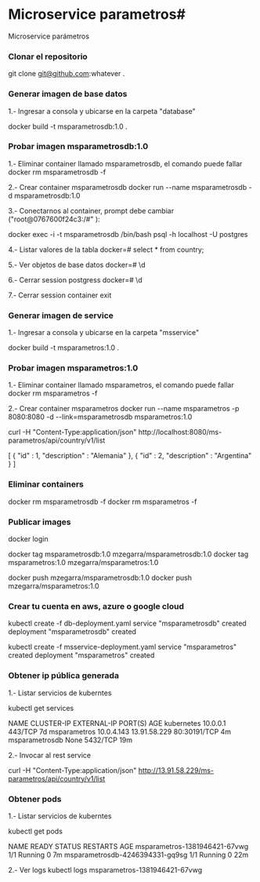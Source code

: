# Microservice parametros#

Microservice parámetros

### Clonar el repositorio ###
git clone git@github.com:whatever .

### Generar imagen de base datos ###

1.- Ingresar a consola y ubicarse en la carpeta "database"

docker build -t msparametrosdb:1.0 .

### Probar imagen msparametrosdb:1.0 ###

1.- Eliminar container llamado msparametrosdb, el comando puede fallar
docker rm msparametrosdb -f

2.- Crear container msparametrosdb
docker run --name msparametrosdb -d msparametrosdb:1.0

3.- Conectarnos al container, prompt debe cambiar ("root@0767600f24c3:/#" ):

docker exec -i -t msparametrosdb /bin/bash
psql -h localhost -U postgres

4.- Listar valores de la tabla
docker=# select * from country;

5.- Ver objetos de base datos
docker=# \d

6.- Cerrar session postgress
docker=# \d

7.- Cerrar session container
exit


### Generar imagen de service ###

1.- Ingresar a consola y ubicarse en la carpeta "msservice"

docker build -t msparametros:1.0 .

### Probar imagen msparametros:1.0 ###

1.- Eliminar container llamado msparametros, el comando puede fallar
docker rm msparametros -f

2.- Crear container msparametros
docker run --name msparametros -p 8080:8080 -d --link=msparametrosdb msparametros:1.0

curl -H "Content-Type:application/json" http://localhost:8080/ms-parametros/api/country/v1/list

[ {
  "id" : 1,
  "description" : "Alemania"
}, {
  "id" : 2,
  "description" : "Argentina"
} ]

### Eliminar containers ###
docker rm msparametrosdb -f
docker rm msparametros -f



### Publicar images ###
docker login

docker tag msparametrosdb:1.0 mzegarra/msparametrosdb:1.0
docker tag msparametros:1.0 mzegarra/msparametros:1.0


docker push mzegarra/msparametrosdb:1.0
docker push mzegarra/msparametros:1.0

### Crear tu cuenta en aws, azure o google cloud ###


kubectl create -f db-deployment.yaml
service "msparametrosdb" created
deployment "msparametrosdb" created

kubectl create -f msservice-deployment.yaml
service "msparametros" created
deployment "msparametros" created


### Obtener ip pública generada
1.- Listar servicios de kuberntes 

kubectl get services

NAME             CLUSTER-IP    EXTERNAL-IP     PORT(S)        AGE
kubernetes       10.0.0.1      <none>          443/TCP        7d
msparametros     10.0.4.143    13.91.58.229    80:30191/TCP   4m
msparametrosdb   None          <none>          5432/TCP       19m

2.- Invocar al rest service

curl -H "Content-Type:application/json" http://13.91.58.229/ms-parametros/api/country/v1/list


### Obtener pods
1.- Listar servicios de kuberntes 

kubectl get pods

NAME                              READY     STATUS    RESTARTS   AGE
msparametros-1381946421-67vwg     1/1       Running   0          7m
msparametrosdb-4246394331-gq9sg   1/1       Running   0          22m

2.- Ver logs
kubectl logs msparametros-1381946421-67vwg